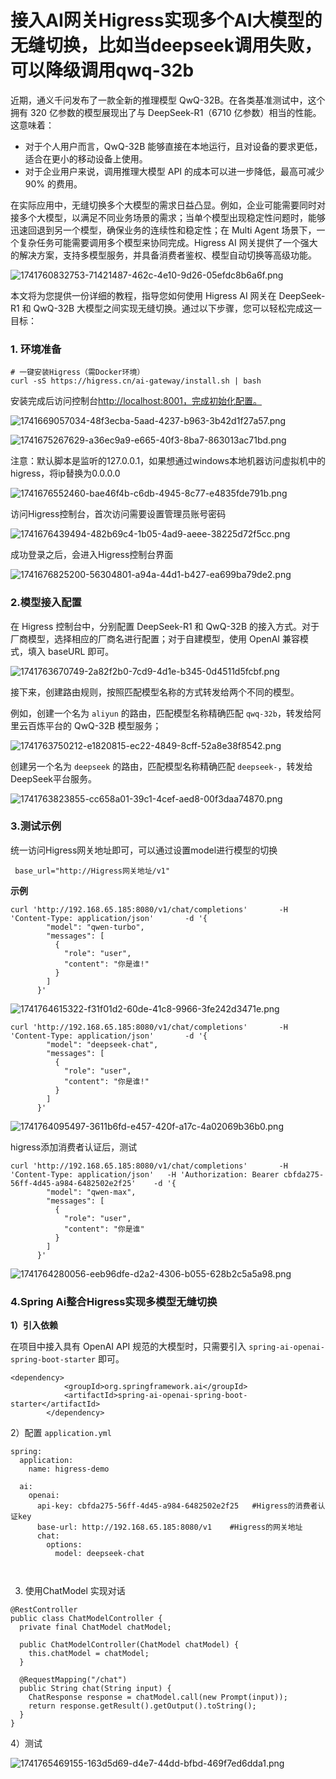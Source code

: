 # 接入AI网关Higress实现多个AI大模型的无缝切换，比如当deepseek调用失败，可以降级调用qwq-32b

近期，通义千问发布了一款全新的推理模型 QwQ-32B。在各类基准测试中，这个拥有 320 亿参数的模型展现出了与 DeepSeek-R1（6710 亿参数）相当的性能。这意味着：

+ 对于个人用户而言，QwQ-32B 能够直接在本地运行，且对设备的要求更低，适合在更小的移动设备上使用。
+ 对于企业用户来说，调用推理大模型 API 的成本可以进一步降低，最高可减少 90% 的费用。

在实际应用中，无缝切换多个大模型的需求日益凸显。例如，企业可能需要同时对接多个大模型，以满足不同业务场景的需求；当单个模型出现稳定性问题时，能够迅速回退到另一个模型，确保业务的连续性和稳定性；在 Multi Agent 场景下，一个复杂任务可能需要调用多个模型来协同完成。Higress AI 网关提供了一个强大的解决方案，支持多模型服务，并具备消费者鉴权、模型自动切换等高级功能。

![1741760832753-71421487-462c-4e10-9d26-05efdc8b6a6f.png](./img/0L-CuNkt1mXzFGRf/1741760832753-71421487-462c-4e10-9d26-05efdc8b6a6f-881451.png)

本文将为您提供一份详细的教程，指导您如何使用 Higress AI 网关在 DeepSeek-R1 和 QwQ-32B 大模型之间实现无缝切换。通过以下步骤，您可以轻松完成这一目标：

### 1. 环境准备

```plain
# 一键安装Higress（需Docker环境）
curl -sS https://higress.cn/ai-gateway/install.sh | bash
```

安装完成后访问控制台<http://localhost:8001，完成初始化配置。>

![1741669057034-48f3ecba-5aad-4237-b963-3b42d1f27a57.png](./img/0L-CuNkt1mXzFGRf/1741669057034-48f3ecba-5aad-4237-b963-3b42d1f27a57-985282.png)

![1741675267629-a36ec9a9-e665-40f3-8ba7-863013ac71bd.png](./img/0L-CuNkt1mXzFGRf/1741675267629-a36ec9a9-e665-40f3-8ba7-863013ac71bd-337652.png)

注意：默认脚本是监听的127.0.0.1，如果想通过windows本地机器访问虚拟机中的higress，将ip替换为0.0.0.0

![1741676552460-bae46f4b-c6db-4945-8c77-e4835fde791b.png](./img/0L-CuNkt1mXzFGRf/1741676552460-bae46f4b-c6db-4945-8c77-e4835fde791b-486830.png)

访问Higress控制台，首次访问需要设置管理员账号密码

![1741676439494-482b69c4-1b05-4ad9-aeee-38225d72f5cc.png](./img/0L-CuNkt1mXzFGRf/1741676439494-482b69c4-1b05-4ad9-aeee-38225d72f5cc-749581.png)

成功登录之后，会进入Higress控制台界面

![1741676825200-56304801-a94a-44d1-b427-ea699ba79de2.png](./img/0L-CuNkt1mXzFGRf/1741676825200-56304801-a94a-44d1-b427-ea699ba79de2-056874.png)

### 2.模型接入配置

在 Higress 控制台中，分别配置 DeepSeek-R1 和 QwQ-32B 的接入方式。对于厂商模型，选择相应的厂商名进行配置；对于自建模型，使用 OpenAI 兼容模式，填入 baseURL 即可。

![1741763670749-2a82f2b0-7cd9-4d1e-b345-0d4511d5fcbf.png](./img/0L-CuNkt1mXzFGRf/1741763670749-2a82f2b0-7cd9-4d1e-b345-0d4511d5fcbf-041467.png)

接下来，创建路由规则，按照匹配模型名称的方式转发给两个不同的模型。

例如，创建一个名为 `aliyun` 的路由，匹配模型名称精确匹配 `qwq-32b`，转发给阿里云百炼平台的 QwQ-32B 模型服务；

![1741763750212-e1820815-ec22-4849-8cff-52a8e38f8542.png](./img/0L-CuNkt1mXzFGRf/1741763750212-e1820815-ec22-4849-8cff-52a8e38f8542-229261.png)

创建另一个名为 `deepseek` 的路由，匹配模型名称精确匹配 `deepseek-`，转发给 DeepSeek平台服务。

![1741763823855-cc658a01-39c1-4cef-aed8-00f3daa74870.png](./img/0L-CuNkt1mXzFGRf/1741763823855-cc658a01-39c1-4cef-aed8-00f3daa74870-551185.png)



### 3.测试示例

统一访问Higress网关地址即可，可以通过设置model进行模型的切换

```plain
 base_url="http://Higress网关地址/v1"  
```

**示例**

```plain
curl 'http://192.168.65.185:8080/v1/chat/completions'       -H 'Content-Type: application/json'       -d '{
        "model": "qwen-turbo",
        "messages": [
          {
            "role": "user",
            "content": "你是谁!"
          }
        ]
      }'

```

![1741764615322-f31f01d2-60de-41c8-9966-3fe242d3471e.png](./img/0L-CuNkt1mXzFGRf/1741764615322-f31f01d2-60de-41c8-9966-3fe242d3471e-720883.png)

```plain
curl 'http://192.168.65.185:8080/v1/chat/completions'       -H 'Content-Type: application/json'       -d '{
        "model": "deepseek-chat",
        "messages": [
          {
            "role": "user",
            "content": "你是谁!"
          }
        ]
      }'
```

![1741764095497-3611b6fd-e457-420f-a17c-4a02069b36b0.png](./img/0L-CuNkt1mXzFGRf/1741764095497-3611b6fd-e457-420f-a17c-4a02069b36b0-335526.png)

higress添加消费者认证后，测试

```plain
curl 'http://192.168.65.185:8080/v1/chat/completions'       -H 'Content-Type: application/json'   -H 'Authorization: Bearer cbfda275-56ff-4d45-a984-6482502e2f25'    -d '{
        "model": "qwen-max",
        "messages": [
          {
            "role": "user",
            "content": "你是谁"
          }
        ]
      }'

```

![1741764280056-eeb96dfe-d2a2-4306-b055-628b2c5a5a98.png](./img/0L-CuNkt1mXzFGRf/1741764280056-eeb96dfe-d2a2-4306-b055-628b2c5a5a98-382800.png)

### 4.Spring Ai整合Higress实现多模型无缝切换

**1）引入依赖**

在项目中接入具有 OpenAI API 规范的大模型时，只需要引入 `spring-ai-openai-spring-boot-starter` 即可。

```plain
<dependency>
            <groupId>org.springframework.ai</groupId>
            <artifactId>spring-ai-openai-spring-boot-starter</artifactId>
        </dependency>
```

2）配置 `application.yml`

```plain
spring:                                                            
  application:                                                     
    name: higress-demo                                             
                                                                   
  ai:                                                              
    openai:                                                        
      api-key: cbfda275-56ff-4d45-a984-6482502e2f25   #Higress的消费者认证key              
      base-url: http://192.168.65.185:8080/v1    #Higress的网关地址                  
      chat:                                                        
        options:                                                   
          model: deepseek-chat                                     
                                                                   
                                                                   
```

3) 使用ChatModel 实现对话

```plain
@RestController
public class ChatModelController {
  private final ChatModel chatModel;

  public ChatModelController(ChatModel chatModel) {
    this.chatModel = chatModel;
  }

  @RequestMapping("/chat")
  public String chat(String input) {
    ChatResponse response = chatModel.call(new Prompt(input));
    return response.getResult().getOutput().toString();
  }
}
```

4）测试

![1741765469155-163d5d69-d4e7-44dd-bfbd-469f7ed6dda1.png](./img/0L-CuNkt1mXzFGRf/1741765469155-163d5d69-d4e7-44dd-bfbd-469f7ed6dda1-228471.png)

